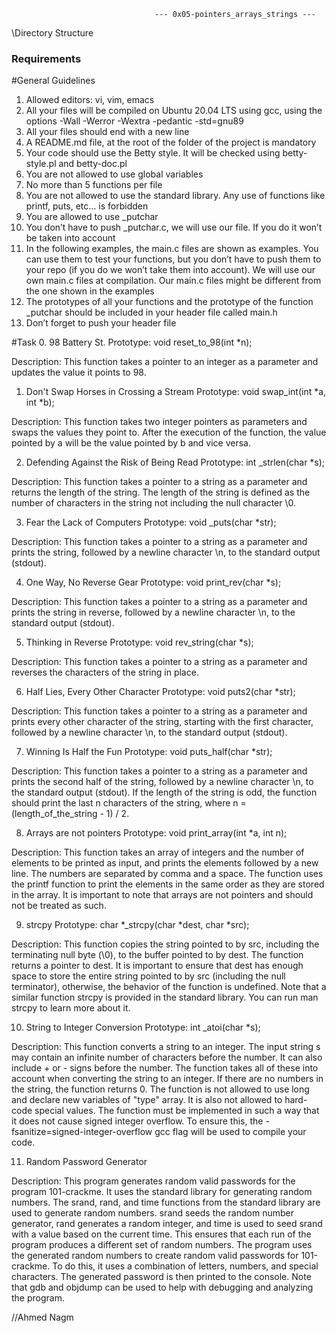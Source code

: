 									--- 0x05-pointers_arrays_strings ---
\\Directory Structure 


### Requirements  

#General Guidelines

1. Allowed editors: vi, vim, emacs
2. All your files will be compiled on Ubuntu 20.04 LTS using gcc, using the options -Wall -Werror -Wextra -pedantic -std=gnu89
3. All your files should end with a new line
4. A README.md file, at the root of the folder of the project is mandatory
5. Your code should use the Betty style. It will be checked using betty-style.pl and betty-doc.pl
6. You are not allowed to use global variables
7. No more than 5 functions per file
8. You are not allowed to use the standard library. Any use of functions like printf, puts, etc… is forbidden
9. You are allowed to use _putchar
10. You don’t have to push _putchar.c, we will use our file. If you do it won’t be taken into account
11. In the following examples, the main.c files are shown as examples. You can use them to test your functions, but you don’t have to push them to your repo (if you do we won’t take them into account). We will use our own main.c files at compilation. Our main.c files might be different from the one shown in the examples
12. The prototypes of all your functions and the prototype of the function _putchar should be included in your header file called main.h
13. Don’t forget to push your header file


#Task
0. 98 Battery St.
Prototype: void reset_to_98(int *n);

Description: This function takes a pointer to an integer as a parameter and updates the value it points to 98.

1. Don't Swap Horses in Crossing a Stream
Prototype: void swap_int(int *a, int *b);

Description: This function takes two integer pointers as parameters and swaps the values they point to. After the execution of the function, the value pointed by a will be the value pointed by b and vice versa.

2. Defending Against the Risk of Being Read
Prototype: int _strlen(char *s);

Description: This function takes a pointer to a string as a parameter and returns the length of the string. The length of the string is defined as the number of characters in the string not including the null character \0.

3. Fear the Lack of Computers
Prototype: void _puts(char *str);

Description: This function takes a pointer to a string as a parameter and prints the string, followed by a newline character \n, to the standard output (stdout).

4. One Way, No Reverse Gear
Prototype: void print_rev(char *s);

Description: This function takes a pointer to a string as a parameter and prints the string in reverse, followed by a newline character \n, to the standard output (stdout).

5. Thinking in Reverse
Prototype: void rev_string(char *s);

Description: This function takes a pointer to a string as a parameter and reverses the characters of the string in place.

6. Half Lies, Every Other Character
Prototype: void puts2(char *str);

Description: This function takes a pointer to a string as a parameter and prints every other character of the string, starting with the first character, followed by a newline character \n, to the standard output (stdout).

7. Winning Is Half the Fun
Prototype: void puts_half(char *str);

Description: This function takes a pointer to a string as a parameter and prints the second half of the string, followed by a newline character \n, to the standard output (stdout). If the length of the string is odd, the function should print the last n characters of the string, where n = (length_of_the_string - 1) / 2.

8. Arrays are not pointers
Prototype: void print_array(int *a, int n);

Description: This function takes an array of integers and the number of elements to be printed as input, and prints the elements followed by a new line. The numbers are separated by comma and a space. The function uses the printf function to print the elements in the same order as they are stored in the array. It is important to note that arrays are not pointers and should not be treated as such.

9. strcpy
Prototype: char *_strcpy(char *dest, char *src);

Description: This function copies the string pointed to by src, including the terminating null byte (\0), to the buffer pointed to by dest. The function returns a pointer to dest.
It is important to ensure that dest has enough space to store the entire string pointed to by src (including the null terminator), otherwise, the behavior of the function is undefined.
Note that a similar function strcpy is provided in the standard library. You can run man strcpy to learn more about it.

10. String to Integer Conversion
Prototype: int _atoi(char *s);

Description: This function converts a string to an integer. The input string s may contain an infinite number of characters before the number. It can also include + or - signs before the number. The function takes all of these into account when converting the string to an integer. If there are no numbers in the string, the function returns 0. The function is not allowed to use long and declare new variables of "type" array. It is also not allowed to hard-code special values. The function must be implemented in such a way that it does not cause signed integer overflow. To ensure this, the -fsanitize=signed-integer-overflow gcc flag will be used to compile your code.

11. Random Password Generator

Description: This program generates random valid passwords for the program 101-crackme. It uses the standard library for generating random numbers.
The srand, rand, and time functions from the standard library are used to generate random numbers. srand seeds the random number generator, rand generates a random integer, and time is used to seed srand with a value based on the current time. This ensures that each run of the program produces a different set of random numbers.
The program uses the generated random numbers to create random valid passwords for 101-crackme. To do this, it uses a combination of letters, numbers, and special characters. The generated password is then printed to the console.
Note that gdb and objdump can be used to help with debugging and analyzing the program.





//Ahmed Nagm
